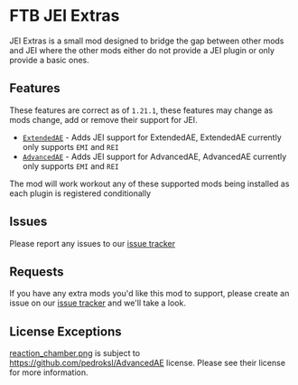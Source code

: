 # FTB JEI Extras

JEI Extras is a small mod designed to bridge the gap between other mods and JEI where the other mods either do not provide a JEI plugin or only provide a basic ones.

## Features

These features are correct as of `1.21.1`, these features may change as mods change, add or remove their support for JEI.

- [`ExtendedAE`](https://www.curseforge.com/minecraft/mc-mods/ex-pattern-provider) - Adds JEI support for ExtendedAE, ExtendedAE currently only supports `EMI` and `REI`
- [`AdvancedAE`](https://www.curseforge.com/minecraft/mc-mods/advancedae) - Adds JEI support for AdvancedAE, AdvancedAE currently only supports `EMI` and `REI`

The mod will work workout any of these supported mods being installed as each plugin is registered conditionally

## Issues

Please report any issues to our [issue tracker](https://go.ftb.team/support-mod-issues)

## Requests

If you have any extra mods you'd like this mod to support, please create an issue on our [issue tracker](https://go.ftb.team/support-mod-issues) and we'll take a look.

## License Exceptions

[reaction_chamber.png](./src/main/resources/assets/ftbjeiextras/guis/reaction_chamber.png) is subject to https://github.com/pedroksl/AdvancedAE license. Please see their license for more information.
